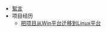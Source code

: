 <!-- _sidebar.md -->
* [絮言](./README.md)
* 项目经历
  * [把项目从Win平台迁移到Linux平台](/项目经历/把项目从Win平台迁移到Linux平台.md)